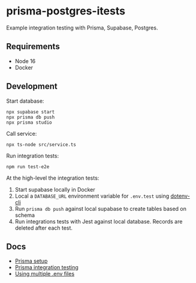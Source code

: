 # prisma-postgres-itests

Example integration testing with Prisma, Supabase, Postgres.

## Requirements
- Node 16
- Docker

## Development

Start database:
```
npx supabase start
npx prisma db push
npx prisma studio
```

Call service:
```
npx ts-node src/service.ts
```

Run integration tests:
```
npm run test-e2e
```

At the high-level the integration tests:
1. Start supabase locally in Docker
2. Local a `DATABASE_URL` environment variable for `.env.test` using [dotenv-cli](https://www.npmjs.com/package/dotenv-cli)
3. Run `prisma db push` against local supabase to create tables based on schema
4. Run integrations tests with Jest against local database. Records are deleted after each test.

## Docs
- [Prisma setup](https://www.prisma.io/docs/getting-started/setup-prisma/start-from-scratch/relational-databases-typescript-postgres)
- [Prisma integration testing](https://www.prisma.io/docs/guides/testing/integration-testing)
- [Using multiple .env files](https://www.prisma.io/docs/guides/development-environment/environment-variables/using-multiple-env-files)
